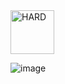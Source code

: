 <img src="https://img.shields.io/badge/HARD-red" alt="HARD" width="70">

![image](https://github.com/user-attachments/assets/ad68bf25-137d-4830-9a51-d0cdbe6e1c73)
